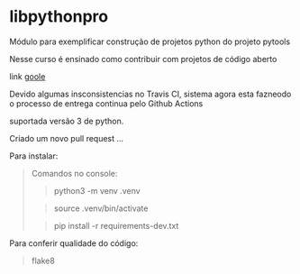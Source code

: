 # libpythonpro
Módulo para exemplificar construção de projetos python do projeto pytools

Nesse curso é ensinado como contribuir com projetos de código aberto

link [goole](https://goole.com)

Devido algumas insconsistencias no Travis CI, sistema agora esta fazneodo o
processo de entrega continua pelo Github Actions

suportada versão 3 de python.

Criado um novo pull request ...

Para instalar:


>Comandos no console:
> 
>>python3 -m venv .venv
>
>>source .venv/bin/activate
> 
>>pip install -r requirements-dev.txt
> 
Para conferir qualidade do código:

>flake8


